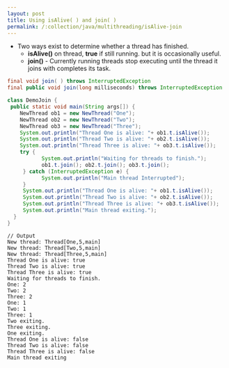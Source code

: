 ```yaml
---
layout: post
title: Using isAlive( ) and join( )
permalink: /:collection/java/multithreading/isAlive-join
---
```



* Two ways exist to determine whether a thread has finished. 
	- **isAlive()** on thread, **true** if still running. but it is occasionally useful. 
	- **join()** - Currently running threads stop executing until the thread it joins with completes its task.

```java
final void join( ) throws InterruptedException
final public void join(long milliseconds) throws InterruptedException
```
```java
class DemoJoin {
 public static void main(String args[]) { 
    NewThread ob1 = new NewThread("One");
    NewThread ob2 = new NewThread("Two");
    NewThread ob3 = new NewThread("Three");
    System.out.println("Thread One is alive: "+ ob1.t.isAlive());
    System.out.println("Thread Two is alive: "+ ob2.t.isAlive());
    System.out.println("Thread Three is alive: "+ ob3.t.isAlive());
    try {
           System.out.println("Waiting for threads to finish.");
           ob1.t.join(); ob2.t.join(); ob3.t.join();
     } catch (InterruptedException e) {
           System.out.println("Main thread Interrupted");
     }
     System.out.println("Thread One is alive: "+ ob1.t.isAlive());
     System.out.println("Thread Two is alive: "+ ob2.t.isAlive());
     System.out.println("Thread Three is alive: "+ ob3.t.isAlive());
     System.out.println("Main thread exiting.");
  }
}
```
```
// Output
New thread: Thread[One,5,main]
New thread: Thread[Two,5,main]
New thread: Thread[Three,5,main]
Thread One is alive: true
Thread Two is alive: true
Thread Three is alive: true
Waiting for threads to finish.
One: 2
Two: 2
Three: 2
One: 1
Two: 1
Three: 1
Two exiting.
Three exiting. 
One exiting.
Thread One is alive: false
Thread Two is alive: false
Thread Three is alive: false
Main thread exiting
```
